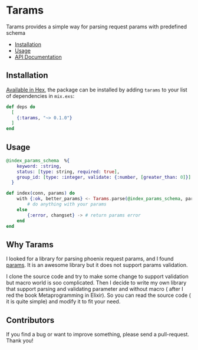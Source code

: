 # Tarams

Tarams provides a simple way for parsing request params with predefined schema



- [Installation](#installation)
- [Usage](#usage)
- [API Documentation](https://hexdocs.pm/tarams/)

## Installation

[Available in Hex](https://hex.pm/tarams), the package can be installed
by adding `tarams` to your list of dependencies in `mix.exs`:

```elixir
def deps do
  [
    {:tarams, "~> 0.1.0"}
  ]
end
```

## Usage

```elixir
@index_params_schema  %{
    keyword: :string,
    status: [type: string, required: true],
    group_id: [type: :integer, validate: {:number, [greater_than: 0]}]
  }

def index(conn, params) do
    with {:ok, better_params} <- Tarams.parse(@index_params_schema, params) do
        # do anything with your params
    else
        {:error, changset} -> # return params error
    end
end
```

## Why Tarams

I looked for a library for parsing phoenix request params, and I found [params](https://github.com/vic/params). It is an awesome library but it does not support params validation.

I clone the source code and try to make some change to support validation but macro world is soo complicated. Then I decide to write my own library that support parsing and validating parameter and without macro ( after I red the book Metaprogramming in Elixir). So you can read the source code ( it is quite simple) and modify it to fit your need.


## Contributors
If you find a bug or want to improve something, please send a pull-request. Thank you!
